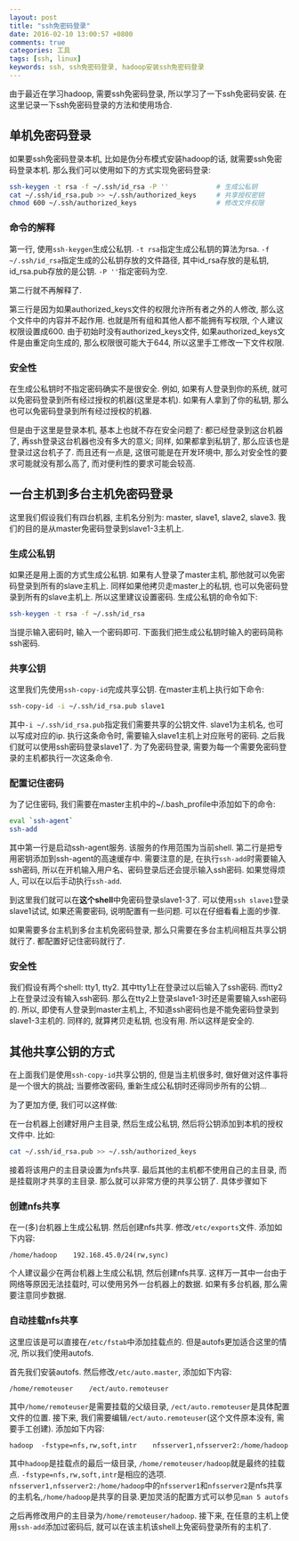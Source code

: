 ```yaml
---
layout: post
title: "ssh免密码登录"
date: 2016-02-10 13:00:57 +0800
comments: true
categories: 工具
tags: [ssh, linux]
keywords: ssh, ssh免密码登录, hadoop安装ssh免密码登录
---
```


由于最近在学习hadoop, 需要ssh免密码登录, 所以学习了一下ssh免密码安装. 在这里记录一下ssh免密码登录的方法和使用场合.

## 单机免密码登录
如果要ssh免密码登录本机, 比如是伪分布模式安装hadoop的话, 就需要ssh免密码登录本机. 那么我们可以使用如下的方式实现免密码登录:
```bash
ssh-keygen -t rsa -f ~/.ssh/id_rsa -P ''            # 生成公私钥
cat ~/.ssh/id_rsa.pub >> ~/.ssh/authorized_keys     # 共享授权密钥
chmod 600 ~/.ssh/authorized_keys                    # 修改文件权限
```
<!--more-->

### 命令的解释

第一行, 使用`ssh-keygen`生成公私钥.  `-t rsa`指定生成公私钥的算法为rsa. `-f ~/.ssh/id_rsa`指定生成的公私钥存放的文件路径, 其中id_rsa存放的是私钥, id_rsa.pub存放的是公钥. `-P ''`指定密码为空.

第二行就不再解释了.

第三行是因为如果authorized_keys文件的权限允许所有者之外的人修改, 那么这个文件中的内容并不起作用. 也就是所有组和其他人都不能拥有写权限, 个人建议权限设置成600. 由于初始时没有authorized_keys文件, 如果authorized_keys文件是由重定向生成的, 那么权限很可能大于644, 所以这里手工修改一下文件权限.

### 安全性
在生成公私钥时不指定密码确实不是很安全. 例如, 如果有人登录到你的系统, 就可以免密码登录到所有经过授权的机器(这里是本机). 如果有人拿到了你的私钥, 那么也可以免密码登录到所有经过授权的机器. 

但是由于这里是登录本机, 基本上也就不存在安全问题了: 都已经登录到这台机器了, 再ssh登录这台机器也没有多大的意义; 同样, 如果都拿到私钥了, 那么应该也是登录过这台机子了. 而且还有一点是, 这很可能是在开发环境中, 那么对安全性的要求可能就没有那么高了, 而对便利性的要求可能会较高.

## 一台主机到多台主机免密码登录
这里我们假设我们有四台机器, 主机名分别为: master, slave1, slave2, slave3. 我们的目的是从master免密码登录到slave1-3主机上.
### 生成公私钥
如果还是用上面的方式生成公私钥. 如果有人登录了master主机, 那他就可以免密码登录到所有的slave主机上. 同样如果他拷贝走master上的私钥, 也可以免密码登录到所有的slave主机上. 所以这里建议设置密码. 生成公私钥的命令如下:
```bash
ssh-keygen -t rsa -f ~/.ssh/id_rsa
``` 
当提示输入密码时, 输入一个密码即可. 下面我们把生成公私钥时输入的密码简称ssh密码.
### 共享公钥
这里我们先使用`ssh-copy-id`完成共享公钥. 在master主机上执行如下命令:
```bash
ssh-copy-id -i ~/.ssh/id_rsa.pub slave1
```
其中`-i ~/.ssh/id_rsa.pub`指定我们需要共享的公钥文件. slave1为主机名, 也可以写成对应的ip. 执行这条命令时, 需要输入slave1主机上对应账号的密码.
之后我们就可以使用ssh密码登录slave1了. 为了免密码登录, 需要为每一个需要免密码登录的主机都执行一次这条命令.
### 配置记住密码
为了记住密码, 我们需要在master主机中的~/.bash_profile中添加如下的命令:
```bash
eval `ssh-agent`
ssh-add
```
其中第一行是启动ssh-agent服务. 该服务的作用范围为当前shell. 第二行是把专用密钥添加到ssh-agent的高速缓存中. 需要注意的是, 在执行`ssh-add`时需要输入ssh密码, 所以在开机输入用户名、密码登录后还会提示输入ssh密码. 如果觉得烦人, 可以在以后手动执行`ssh-add`.

到这里我们就可以在**这个shell**中免密码登录slave1-3了. 可以使用`ssh slave1`登录slave1试试, 如果还需要密码, 说明配置有一些问题. 可以在仔细看看上面的步骤.

如果需要多台主机到多台主机免密码登录, 那么只需要在多台主机间相互共享公钥就行了. 都配置好记住密码就行了.
### 安全性
我们假设有两个shell: tty1, tty2. 其中tty1上在登录过以后输入了ssh密码. 而tty2上在登录过没有输入ssh密码. 那么在tty2上登录slave1-3时还是需要输入ssh密码的. 所以, 即使有人登录到master主机上, 不知道ssh密码也是不能免密码登录到slave1-3主机的. 同样的, 就算拷贝走私钥, 也没有用. 所以这样是安全的.

## 其他共享公钥的方式
在上面我们是使用`ssh-copy-id`共享公钥的, 但是当主机很多时, 做好做对这件事将是一个很大的挑战; 当要修改密码, 重新生成公私钥时还得同步所有的公钥... 

为了更加方便, 我们可以这样做:

在一台机器上创建好用户主目录, 然后生成公私钥, 然后将公钥添加到本机的授权文件中. 比如:
```bash
cat ~/.ssh/id_rsa.pub >> ~/.ssh/authorized_keys
```
接着将该用户的主目录设置为nfs共享. 最后其他的主机都不使用自己的主目录, 而是挂载刚才共享的主目录. 那么就可以非常方便的共享公钥了. 具体步骤如下
### 创建nfs共享
在一(多)台机器上生成公私钥. 然后创建nfs共享. 修改`/etc/exports`文件. 添加如下内容:
```plain
/home/hadoop    192.168.45.0/24(rw,sync)
```
个人建议最少在两台机器上生成公私钥, 然后创建nfs共享. 这样万一其中一台由于网络等原因无法挂载时, 可以使用另外一台机器上的数据. 如果有多台机器, 那么需要注意同步数据.

### 自动挂载nfs共享
这里应该是可以直接在`/etc/fstab`中添加挂载点的. 但是autofs更加适合这里的情况, 所以我们使用autofs.

首先我们安装autofs. 然后修改`/etc/auto.master`, 添加如下内容:
```
/home/remoteuser    /ect/auto.remoteuser
```
其中`/home/remoteuser`是需要挂载的父级目录, `/ect/auto.remoteuser`是具体配置文件的位置.
接下来, 我们需要编辑`/ect/auto.remoteuser`(这个文件原本没有, 需要手工创建). 添加如下内容:
```
hadoop  -fstype=nfs,rw,soft,intr    nfsserver1,nfsserver2:/home/hadoop
```
其中`hadoop`是挂载点的最后一级目录, `/home/remoteuser/hadoop`就是最终的挂载点.
`-fstype=nfs,rw,soft,intr`是相应的选项.
`nfsserver1,nfsserver2:/home/hadoop`中的`nfsserver1`和`nfsserver2`是nfs共享的主机名,`/home/hadoop`是共享的目录.更加灵活的配置方式可以参见`man 5 autofs`

之后再修改用户的主目录为`/home/remoteuser/hadoop`. 接下来, 在任意的主机上使用`ssh-add`添加过密码后, 就可以在该主机该shell上免密码登录所有的主机了.
